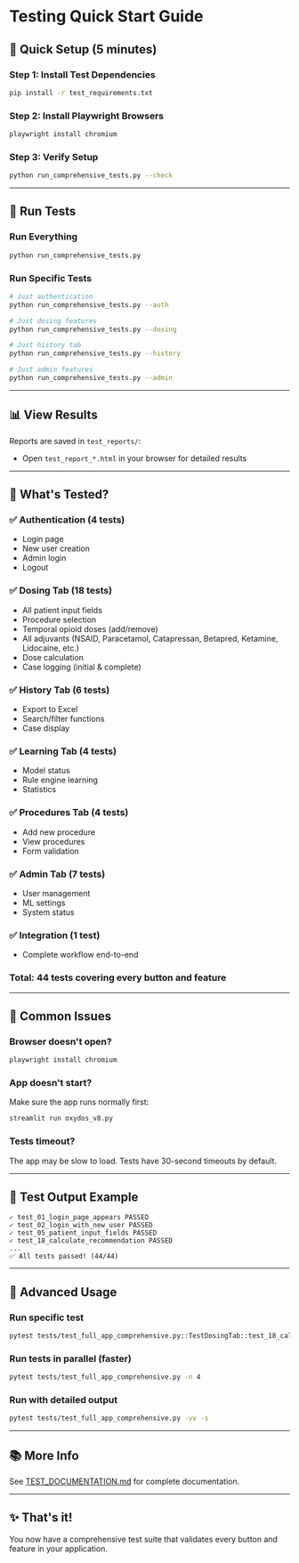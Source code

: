 # Testing Quick Start Guide

## 🚀 Quick Setup (5 minutes)

### Step 1: Install Test Dependencies

```bash
pip install -r test_requirements.txt
```

### Step 2: Install Playwright Browsers

```bash
playwright install chromium
```

### Step 3: Verify Setup

```bash
python run_comprehensive_tests.py --check
```

---

## 🏃 Run Tests

### Run Everything

```bash
python run_comprehensive_tests.py
```

### Run Specific Tests

```bash
# Just authentication
python run_comprehensive_tests.py --auth

# Just dosing features
python run_comprehensive_tests.py --dosing

# Just history tab
python run_comprehensive_tests.py --history

# Just admin features
python run_comprehensive_tests.py --admin
```

---

## 📊 View Results

Reports are saved in `test_reports/`:

- Open `test_report_*.html` in your browser for detailed results

---

## 🧪 What's Tested?

### ✅ Authentication (4 tests)
- Login page
- New user creation
- Admin login
- Logout

### ✅ Dosing Tab (18 tests)
- All patient input fields
- Procedure selection
- Temporal opioid doses (add/remove)
- All adjuvants (NSAID, Paracetamol, Catapressan, Betapred, Ketamine, Lidocaine, etc.)
- Dose calculation
- Case logging (initial & complete)

### ✅ History Tab (6 tests)
- Export to Excel
- Search/filter functions
- Case display

### ✅ Learning Tab (4 tests)
- Model status
- Rule engine learning
- Statistics

### ✅ Procedures Tab (4 tests)
- Add new procedure
- View procedures
- Form validation

### ✅ Admin Tab (7 tests)
- User management
- ML settings
- System status

### ✅ Integration (1 test)
- Complete workflow end-to-end

### **Total: 44 tests covering every button and feature**

---

## 🐛 Common Issues

### Browser doesn't open?

```bash
playwright install chromium
```

### App doesn't start?

Make sure the app runs normally first:

```bash
streamlit run oxydos_v8.py
```

### Tests timeout?

The app may be slow to load. Tests have 30-second timeouts by default.

---

## 📝 Test Output Example

```
✓ test_01_login_page_appears PASSED
✓ test_02_login_with_new_user PASSED
✓ test_05_patient_input_fields PASSED
✓ test_18_calculate_recommendation PASSED
...
✅ All tests passed! (44/44)
```

---

## 🔧 Advanced Usage

### Run specific test

```bash
pytest tests/test_full_app_comprehensive.py::TestDosingTab::test_18_calculate_recommendation -v
```

### Run tests in parallel (faster)

```bash
pytest tests/test_full_app_comprehensive.py -n 4
```

### Run with detailed output

```bash
pytest tests/test_full_app_comprehensive.py -vv -s
```

---

## 📚 More Info

See [TEST_DOCUMENTATION.md](TEST_DOCUMENTATION.md) for complete documentation.

---

## ✨ That's it!

You now have a comprehensive test suite that validates every button and feature in your application.
